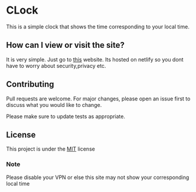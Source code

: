 # CLock

This is a simple clock that shows the time corresponding to your local time.

## How can I view or visit the site?

It is very simple. Just go to [this]() website. Its hosted on netlify so you dont have to worry about security,privacy etc.

## Contributing
Pull requests are welcome. For major changes, please open an issue first to discuss what you would like to change.

Please make sure to update tests as appropriate.

## License
This project is under the [MIT](https://choosealicense.com/licenses/mit/) license

### Note

Please disable your VPN or else this site may not show your corresponding local time
